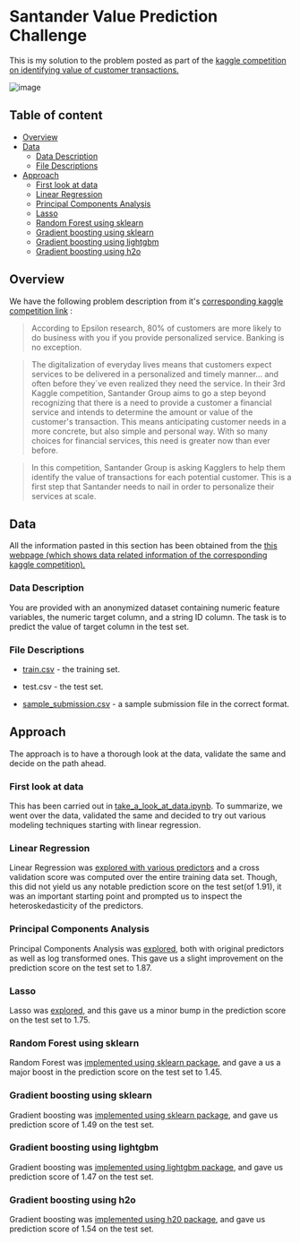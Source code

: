 Santander Value Prediction Challenge
======================
This is my solution to the problem posted as part of the  [kaggle competition on identifying value of customer transactions.](https://www.kaggle.com/c/santander-value-prediction-challenge/)

 ![image](https://github.com/babinu-uthup-4JESUS/Kaggle_Santander_Value_Prediction_Challenge/blob/master/rel_images/santander_value_prediction_challenge_comp.png)

## Table of content

- [Overview](#overview)
- [Data](#data)
    - [Data Description](#data-description)
    - [File Descriptions](#file-descriptions)
- [Approach](#approach)
    - [First look at data](#first-look-at-data)
    - [Linear Regression](#linear-regression)    
    - [Principal Components Analysis](#principal-components-analysis)       
    - [Lasso](#lasso)            
    - [Random Forest using sklearn](#random-forest-using-sklearn)                
    - [Gradient boosting using sklearn](#gradient-boosting-using-sklearn)                    
    - [Gradient boosting using lightgbm](#gradient-boosting-using-lightgbm)                        
    - [Gradient boosting using h2o](#gradient-boosting-using-h2o)                            

## Overview

We have the following problem description from it's [corresponding kaggle competition link](https://www.kaggle.com/c/santander-value-prediction-challenge/overview/description) :
>According to Epsilon research, 80% of customers are more likely to do business with you if you provide personalized service. Banking is no exception.

>The digitalization of everyday lives means that customers expect services to be delivered in a personalized and timely manner… and often before they´ve even realized they need the service. In their 3rd Kaggle competition, Santander Group aims to go a step beyond recognizing that there is a need to provide a customer a financial service and intends to determine the amount or value of the customer's transaction. This means anticipating customer needs in a more concrete, but also simple and personal way. With so many choices for financial services, this need is greater now than ever before.

>In this competition, Santander Group is asking Kagglers to help them identify the value of transactions for each potential customer. This is a first step that Santander needs to nail in order to personalize their services at scale.

## Data

All the information pasted in this section has been obtained from the [this webpage (which shows data related information of the corresponding kaggle competition).](https://www.kaggle.com/c/santander-value-prediction-challenge/data)


### Data Description
 
You are provided with an anonymized dataset containing numeric feature variables, the numeric target column, and a string ID column. The task is to predict the value of target column in the test set.

### File Descriptions

- [train.csv](https://github.com/babinu-uthup-4JESUS/Kaggle_Santander_Value_Prediction_Challenge/blob/master/input/train.csv) - the training set.

- test.csv - the test set.

- [sample_submission.csv](https://github.com/babinu-uthup-4JESUS/Kaggle_Santander_Value_Prediction_Challenge/blob/master/input/test.csv) - a sample submission file in the correct format.

## Approach

The approach is to have a thorough look at the data, validate the same and decide on the path ahead.

### First look at data

This has been carried out in [take_a_look_at_data.ipynb](https://github.com/babinu-uthup-4JESUS/Kaggle_Santander_Value_Prediction_Challenge/blob/master/first_look/take_a_look_at_data.ipynb). To summarize,  we went over the data, validated the same and decided to try out various modeling techniques starting with linear regression.

### Linear Regression

Linear Regression was [explored with various predictors](https://github.com/babinu-uthup-4JESUS/Kaggle_Santander_Value_Prediction_Challenge/blob/master/modelling_approaches/linear_regression/linear_regression.ipynb) and a cross validation score was computed over the entire training data set. Though, this did not yield us any notable prediction score on the test set(of 1.91), it was an important starting point and prompted us to inspect the heteroskedasticity of the predictors.

### Principal Components Analysis

Principal Components Analysis was [explored,](https://github.com/babinu-uthup-4JESUS/Kaggle_Santander_Value_Prediction_Challenge/blob/master/modelling_approaches/principal_components_analysis/principal_components_analysis.ipynb) both with original predictors as well as log transformed ones. This gave us a slight improvement on the prediction score on the test set to 1.87.

### Lasso

Lasso was [explored,](https://github.com/babinu-uthup-4JESUS/Kaggle_Santander_Value_Prediction_Challenge/blob/master/modelling_approaches/lasso/lasso.ipynb) and this gave us a minor bump in the prediction score on the test set to 1.75.

### Random Forest using sklearn

Random Forest was [implemented using sklearn package](https://github.com/babinu-uthup-4JESUS/Kaggle_Santander_Value_Prediction_Challenge/blob/master/modelling_approaches/random_forest/random_forest_sklearn.ipynb), and gave a us a major boost in the prediction score on the test set to 1.45.

### Gradient boosting using sklearn

Gradient boosting was [implemented using sklearn package](https://github.com/babinu-uthup-4JESUS/Kaggle_Santander_Value_Prediction_Challenge/blob/master/modelling_approaches/gradient_boosting/gradient_boosting_sklearn.ipynb), and gave us prediction score of 1.49 on the test set.

### Gradient boosting using lightgbm

Gradient boosting was [implemented using lightgbm package](https://github.com/babinu-uthup-4JESUS/Kaggle_Santander_Value_Prediction_Challenge/blob/master/modelling_approaches/gradient_boosting/gradient_boosting_lightgbm.ipynb), and gave us prediction score of 1.47 on the test set.

### Gradient boosting using h2o

Gradient boosting was [implemented using h20 package](https://github.com/babinu-uthup-4JESUS/Kaggle_Santander_Value_Prediction_Challenge/blob/master/modelling_approaches/gradient_boosting/gradient_boosting_h2o.ipynb), and gave us prediction score of 1.54 on the test set.
